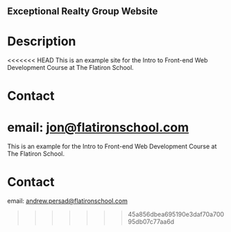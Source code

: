 Exceptional Realty Group Website
---

# Description

<<<<<<< HEAD
This is an example site for the Intro to Front-end Web Development Course at The Flatiron School.

# Contact

email: jon@flatironschool.com
=======
This is an example for the Intro to Front-end Web Development Course at The Flatiron School.

# Contact

email: andrew.persad@flatironschool.com
>>>>>>> 45a856dbea695190e3daf70a70095db07c77aa6d

